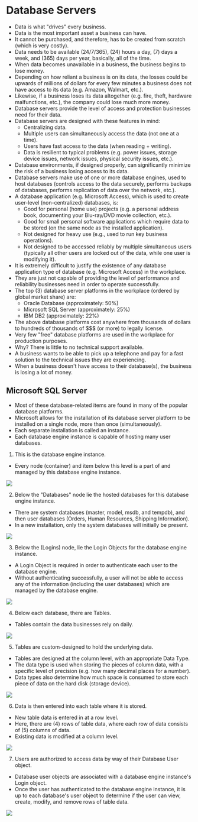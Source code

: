 # Database Servers

- Data is what "drives" every business.
- Data is the most important asset a business can have.
- It cannot be purchased, and therefore, has to be created from scratch (which is very costly).
- Data needs to be available (24/7/365), (24) hours a day, (7) days a week, and (365) days per year, basically, all of the time.
- When data becomes unavailable in a business, the business begins to lose money.
- Depending on how reliant a business is on its data, the losses could be upwards of millions of dollars for every few minutes a business does not have access to its data (e.g. Amazon, Walmart, etc.).
- Likewise, if a business loses its data altogether (e.g. fire, theft, hardware malfunctions, etc.), the company could lose much more money.
- Database servers provide the level of access and protection businesses need for their data.
- Database servers are designed with these features in mind:
  - Centralizing data.
  - Multiple users can simultaneously access the data (not one at a time).
  - Users have fast access to the data (when reading + writing).
  - Data is resilient to typical problems (e.g. power issues, storage device issues, network issues, physical security issues, etc.).
- Database environments, if designed properly, can significantly minimize the risk of a business losing access to its data.
- Database servers make use of one or more database engines, used to host databases (controls access to the data securely, performs backups of databases, performs replication of data over the network, etc.).
- A database application (e.g. Microsoft Access), which is used to create user-level (non-centralized) databases, is:
  - Good for personal (home use) projects (e.g. a personal address book, documenting your Blu-ray/DVD movie collection, etc.).
  - Good for small personal software applications which require data to be stored (on the same node as the installed application).
  - Not designed for heavy use (e.g., used to run key business operations).
  - Not designed to be accessed reliably by multiple simultaneous users (typically all other users are locked out of the data, while one user is modifying it).
- It is extremely difficult to justify the existence of any database application type of database (e.g. Microsoft Access) in the workplace.
- They are just not capable of providing the level of performance and reliability businesses need in order to operate successfully.
- The top (3) database server platforms in the workplace (ordered by global market share) are:
  - Oracle Database (approximately: 50%)
  - Microsoft SQL Server (approximately: 25%)
  - IBM DB2 (approximately: 22%)
- The above database platforms cost anywhere from thousands of dollars to hundreds of thousands of $$$ (or more) to legally license.
- Very few "free" database platforms are used in the workplace for production purposes.
- Why? There is little to no technical support available.
- A business wants to be able to pick up a telephone and pay for a fast solution to the technical issues they are experiencing.
- When a business doesn't have access to their database(s), the business is losing a lot of money.

## Microsoft SQL Server

- Most of these database-related items are found in many of the popular database platforms.
- Microsoft allows for the installation of its database server platform to be installed on a single node, more than once (simultaneously).
- Each separate installation is called an instance.
- Each database engine instance is capable of hosting many user databases.

1. This is the database engine instance.

- Every node (container) and item below this level is a part of and managed by this database engine instance.

![](../../img/8/1.img-1.webp)

2. Below the "Databases" node lie the hosted databases for this database engine instance.

- There are system databases (master, model, msdb, and tempdb), and then user databases (Orders, Human Resources, Shipping Information).
- In a new installation, only the system databases will initially be present.

![](../../img/8/1.img-2.webp)

3. Below the (Logins) node, lie the Login Objects for the database engine instance.

- A Login Object is required in order to authenticate each user to the database engine.
- Without authenticating successfully, a user will not be able to access any of the information (including the user databases) which are managed by the database engine.

![](../../img/8/1.img-3.webp)

4. Below each database, there are Tables.

- Tables contain the data businesses rely on daily.

![](../../img/8/1.img-4.webp)

5. Tables are custom-designed to hold the underlying data.

- Tables are designed at the column level, with an appropriate Data Type.
- The data type is used when storing the pieces of column data, with a specific level of precision (e.g. how many decimal places for a number).
- Data types also determine how much space is consumed to store each piece of data on the hard disk (storage device).

![](../../img/8/1.img-5.webp)

6. Data is then entered into each table where it is stored.

- New table data is entered in at a row level.
- Here, there are (4) rows of table data, where each row of data consists of (5) columns of data.
- Existing data is modified at a column level.

![](../../img/8/1.img-6.webp)

7. Users are authorized to access data by way of their Database User object.

- Database user objects are associated with a database engine instance's Login object.
- Once the user has authenticated to the database engine instance, it is up to each database's user object to determine if the user can view, create, modify, and remove rows of table data.

![](../../img/8/1.img-7.webp)
